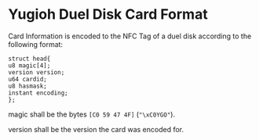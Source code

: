 # Yugioh Duel Disk Card Format

Card Information is encoded to the NFC Tag of a duel disk according to the following format:

```
struct head{
u8 magic[4];
version version;
u64 cardid;
u8 hasmask;
instant encoding;
};
```

magic shall be the bytes `[C0 59 47 4F]` (`"\xC0YGO"`).

version shall be the version the card was encoded for. 